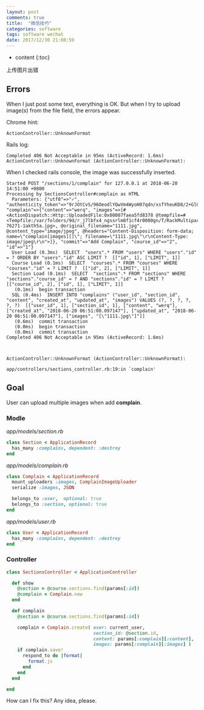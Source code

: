 ```yaml
---
layout: post
comments: true
title:  "微信技巧"
categories: software
tags: software wechat
date: 2017/12/30 21:08:59
---
```


* content
{:toc}

 上传图片出错


## Errors

When I just post some text, everything is OK.
But when I try to upload image(s) from the file field, the errors appear.


Chrome hint:

  `ActionController::UnknownFormat`

Rails log:
  ```
  Completed 406 Not Acceptable in 95ms (ActiveRecord: 1.6ms)
  ActionController::UnknownFormat (ActionController::UnknownFormat):
  ```
When I checked rails console, the image was successfully inserted.


```
Started POST "/sections/1/complain" for 127.0.0.1 at 2018-06-20 14:51:00 +0800
Processing by SectionsController#complain as HTML
  Parameters: {"utf8"=>"✓", "authenticity_token"=>"9rJOtCvS/96OeodlYQwVm4WyoH07qdn/xsfYheuKD8/2+GlOSMZ3oQghJRtejczWoVZxZVxQdkfjswl91hFNDA==", "complain"=>{"content"=>"werq", "images"=>[#<ActionDispatch::Http::UploadedFile:0x00007faea5fd8378 @tempfile=#<Tempfile:/var/folders/9d/r_j7lbfx4_ngssrlm8f1cf4r0000gn/T/RackMultipart20180620-76271-1akth5a.jpg>, @original_filename="1111.jpg", @content_type="image/jpeg", @headers="Content-Disposition: form-data; name=\"complain[images][]\"; filename=\"1111.jpg\"\r\nContent-Type: image/jpeg\r\n">]}, "commit"=>"Add Complain", "course_id"=>"2", "id"=>"1"}
  User Load (0.3ms)  SELECT  "users".* FROM "users" WHERE "users"."id" = ? ORDER BY "users"."id" ASC LIMIT ?  [["id", 1], ["LIMIT", 1]]
  Course Load (0.1ms)  SELECT  "courses".* FROM "courses" WHERE "courses"."id" = ? LIMIT ?  [["id", 2], ["LIMIT", 1]]
  Section Load (0.1ms)  SELECT  "sections".* FROM "sections" WHERE "sections"."course_id" = ? AND "sections"."id" = ? LIMIT ?  [["course_id", 2], ["id", 1], ["LIMIT", 1]]
   (0.1ms)  begin transaction
  SQL (0.4ms)  INSERT INTO "complains" ("user_id", "section_id", "content", "created_at", "updated_at", "images") VALUES (?, ?, ?, ?, ?, ?)  [["user_id", 1], ["section_id", 1], ["content", "werq"], ["created_at", "2018-06-20 06:51:00.097147"], ["updated_at", "2018-06-20 06:51:00.097147"], ["images", "[\"1111.jpg\"]"]]
   (0.6ms)  commit transaction
   (0.0ms)  begin transaction
   (0.0ms)  commit transaction
Completed 406 Not Acceptable in 95ms (ActiveRecord: 1.6ms)



ActionController::UnknownFormat (ActionController::UnknownFormat):

app/controllers/sections_controller.rb:19:in `complain'
```


## Goal

User can upload multiple images when add **complain**.

### Modle

*app/models/section.rb*

```ruby
class Section < ApplicationRecord
  has_many :complains, dependent: :destroy
end
```

*app/models/complain.rb*

```ruby
class Complain < ApplicationRecord
  mount_uploaders :images, ComplainImageUploader
  serialize :images, JSON

  belongs_to :user,  optional: true
  belongs_to :section, optional: true
end
```


*app/models/user.rb*

```ruby
class User < ApplicationRecord
  has_many :complains, dependent: :destroy
end
```

### Controller

```ruby
class SectionsController < ApplicationController

  def show
    @section = @course.sections.find(params[:id])
    @complain = Complain.new
  end

  def complain
    @section = @course.sections.find(params[:id])

    complain = Complain.create( user: current_user,
                                section_id: @section.id,
                                content: params[:complain][:content],
                                images: params[:complain][:images] )
    if complain.save!
      respond_to do |format|
        format.js
      end
    end
  end

end

```

How can I fix this? Any idea, please.

